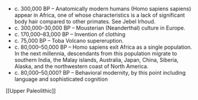 - c. 300,000 BP – Anatomically modern humans (Homo sapiens sapiens) appear in Africa, one of whose characteristics is a lack of significant body hair compared to other primates. See Jebel Irhoud.
- c. 300,000–30,000 BP – Mousterian (Neanderthal) culture in Europe.
- c. 170,000–83,000 BP – Invention of clothing
- c. 75,000 BP – Toba Volcano supereruption.
- c. 80,000–50,000 BP – Homo sapiens exit Africa as a single population. In the next millennia, descendants from this population migrate to southern India, the Malay islands, Australia, Japan, China, Siberia, Alaska, and the northwestern coast of North America.
- c. 80,000–50,000? BP – Behavioral modernity, by this point including language and sophisticated cognition

[[Upper Paleolithic]]